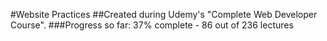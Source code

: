 #Website Practices
##Created during Udemy's "Complete Web Developer Course".
###Progress so far: 37% complete - 86 out of 236 lectures
